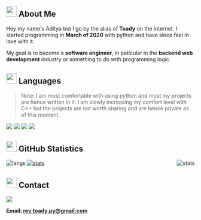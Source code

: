 ## <img src="https://cdn3.emoji.gg/emojis/2112_wave_animated.gif" width="28px" height="28px"> About Me

Hey my name's Aditya but I go by the alias of **Toady** on the internet. I
started programming in **March of 2020** with python and have since feel in love
with it. 

My goal is to become a **software engineer**, in paticular in the
**backend web development** industry or something to do with programming logic.

## <img src="https://cdn3.emoji.gg/emojis/7809-pepe-noted.gif" width="28x" height="28px"> Languages

> Note: I am most comfortable with using python and most my projects are hence written in it. I am slowly increasing my comfort level with C++ but the projects are not worth sharing and are hence private as of this moment.

<a href= "https://en.wikipedia.org/wiki/Python_(programming_language)"><img src= "https://img.shields.io/badge/python-1a212e?style=for-the-badge&logo=python&logoColor=white"></a>
<a href= "https://en.wikipedia.org/wiki/JavaScript"><img src= "https://img.shields.io/badge/JavaScript-1a212e?style=for-the-badge&logo=javascript&logoColor=white"></a>
<a href= "https://en.wikipedia.org/wiki/C%2B%2B"><img src= "https://img.shields.io/badge/C%2B%2B-1a212e?style=for-the-badge&logo=c%2B%2B&logoColor=white"></a>
<a href= "https://en.wikipedia.org/wiki/Java_(programming_language)"><img src= "https://img.shields.io/badge/Java-1a212e?style=for-the-badge&logo=go&logoColor=white"></a>
<!-- <a href= "https://en.wikipedia.org/wiki/Rust_(programming_language)"><img src= "https://img.shields.io/badge/Rust-1a212e?style=for-the-badge&logo=rust&logoColor=white"></a> -->

## <img src="https://cdn3.emoji.gg/emojis/9230-stats.png" width="28px" height="28px"> GitHub Statistics 

<p>
<a href="https://github.com/Reverend-Toady">
  <img align="center" src="http://github-profile-summary-cards.vercel.app/api/cards/profile-details?username=Aditya-Jyoti&theme=dracula" alt="stats" />
  <img align="left" src="http://github-profile-summary-cards.vercel.app/api/cards/repos-per-language?username=Aditya-Jyoti&theme=dracula" alt="langs" />
  <img align="right" src="https://github-readme-stats.vercel.app/api?username=Aditya-Jyoti&hide=contribs,prs,commits,issues&theme=dracula&hide_rank=true" alt="stats" />
</a>
</p>
  
## <img src="https://cdn3.emoji.gg/emojis/1292-person-talking.png" width="28px" height="28px"> Contact

![](https://discord.c99.nl/widget/theme-4/593036316980019220.png)

**Email: rev.toady.py@gmail.com**
